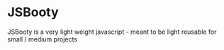 # JSBooty
JSBooty is a very light weight javascript - meant to be light reusable for small / medium projects
